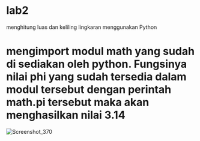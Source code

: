 # lab2
menghitung luas dan keliling lingkaran menggunakan Python

# mengimport modul math yang sudah di sediakan oleh python. Fungsinya nilai phi yang sudah tersedia dalam modul tersebut dengan perintah math.pi tersebut maka akan menghasilkan nilai 3.14

![Screenshot_370](https://user-images.githubusercontent.com/81457697/139398324-9824b973-ce26-4537-a94d-d181e675c6b8.png)
